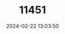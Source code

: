 ---
title: "11451"
category: "Leiopelma hamiltoni"
draft: false
date: 2024-02-22 13:03:50
languages:
  English: ["Hamilton's Frog", "Stephens Island Frog"]
---